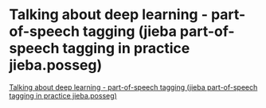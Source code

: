 # Talking about deep learning - part-of-speech tagging (jieba part-of-speech tagging in practice jieba.posseg)
[Talking about deep learning - part-of-speech tagging (jieba part-of-speech tagging in practice jieba.posseg)](https://aiwithcloud.com/2022/09/16/talking_about_deep_learning___part_of_speech_tagging_jieba_part_of_speech_tagging_in_practice_jieba-posseg/)